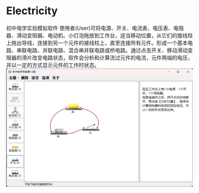 # Electricity
初中电学实验模拟软件
使用者(User)可将电源、开关、电流表、电压表、电阻器、滑动变阻器、电动机、小灯泡拖放到工作台，适当移动位置，从它们的接线柱上拖出导线，连接到另一个元件的接线柱上，直至连接所有元件。形成一个基本电路、串联电路、并联电路、混合串并联电路或桥电路。通过点击开关、移动滑动变阻器的滑片改变电路状态，软件会分析和计算流过元件的电流，元件两端的电压，并以一定的方式显示元件的工作时状态。
![Image](https://github.com/wengst/Electricity/blob/master/baseCircuit.jpg)
